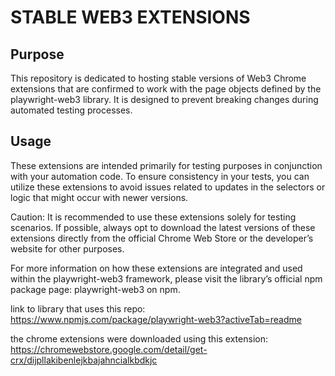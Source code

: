 # STABLE WEB3 EXTENSIONS

## Purpose

This repository is dedicated to hosting stable versions of Web3 Chrome extensions that are confirmed to work with the page objects defined by the playwright-web3 library. It is designed to prevent breaking changes during automated testing processes.

## Usage

These extensions are intended primarily for testing purposes in conjunction with your automation code. To ensure consistency in your tests, you can utilize these extensions to avoid issues related to updates in the selectors or logic that might occur with newer versions.

Caution: It is recommended to use these extensions solely for testing scenarios. If possible, always opt to download the latest versions of these extensions directly from the official Chrome Web Store or the developer’s website for other purposes.

For more information on how these extensions are integrated and used within the playwright-web3 framework, please visit the library’s official npm package page: playwright-web3 on npm.

link to library that uses this repo: https://www.npmjs.com/package/playwright-web3?activeTab=readme

the chrome extensions were downloaded using this extension: https://chromewebstore.google.com/detail/get-crx/dijpllakibenlejkbajahncialkbdkjc
